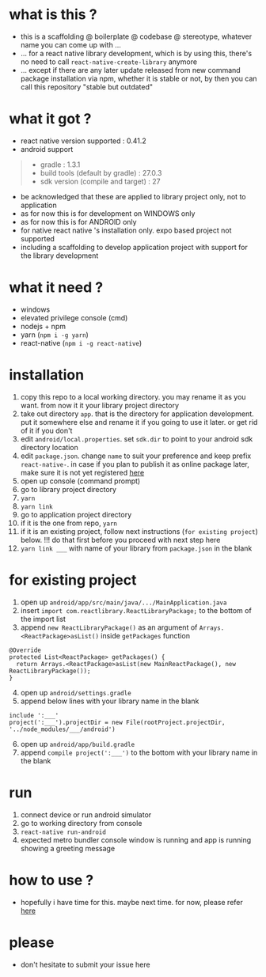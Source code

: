 # what is this ?
- this is a scaffolding @ boilerplate @ codebase @ stereotype, whatever name you can come up with ...
- ... for a react native library development, which is by using this, there's no need to call `react-native-create-library` anymore
- ... except if there are any later update released from new command package installation via npm, whether it is stable or not, by then you can call this repository "stable but outdated"

# what it got ?
- react native version supported : 0.41.2
- android support
> - gradle : 1.3.1
> - build tools (default by gradle) : 27.0.3
> - sdk version (compile and target) : 27
- be acknowledged that these are applied to library project only, not to application
- as for now this is for development on WINDOWS only
- as for now this is for ANDROID only
- for native react native 's installation only. expo based project not supported
- including a scaffolding to develop application project with support for the library development

# what it need ?
- windows
- elevated privilege console (cmd)
- nodejs + npm
- yarn (`npm i -g yarn`)
- react-native (`npm i -g react-native`)

# installation
1. copy this repo to a local working directory. you may rename it as you want. from now it it your library project directory
2. take out directory `app`. that is the directory for application development. put it somewhere else and rename it if you going to use it later. or get rid of it if you don't
3. edit `android/local.properties`. set `sdk.dir` to point to your android sdk directory location
4. edit `package.json`. change `name` to suit your preference and keep prefix `react-native-`. in case if you plan to publish it as online package later, make sure it is not yet registered <a href='https://www.npmjs.com/'>here</a>
5. open up console (command prompt)
6. go to library project directory
7. `yarn`
8. `yarn link`
9. go to application project directory
10. if it is the one from repo, `yarn`
11. if it is an existing project, follow next instructions (`for existing project`) below. !!! do that first before you proceed with next step here
12. `yarn link ___` with name of your library from `package.json` in the blank

# for existing project
1. open up `android/app/src/main/java/.../MainApplication.java`
2. insert `import com.reactlibrary.ReactLibraryPackage;` to the bottom of the import list
3. append `new ReactLibraryPackage()` as an argument of `Arrays.<ReactPackage>asList()` inside `getPackages` function
```
@Override
protected List<ReactPackage> getPackages() {
  return Arrays.<ReactPackage>asList(new MainReactPackage(), new ReactLibraryPackage());
}
```
4. open up `android/settings.gradle`
5. append below lines with your library name in the blank
```
include ':___'
project(':___').projectDir = new File(rootProject.projectDir, '../node_modules/___/android')
```
6. open up `android/app/build.gradle`
7. append `compile project(':___')` to the bottom with your library name in the blank
    
# run
1. connect device or run android simulator
2. go to working directory from console
3. `react-native run-android`
4. expected metro bundler console window is running and app is running showing a greeting message

# how to use ?
- hopefully i have time for this. maybe next time. for now, please refer <a href='https://facebook.github.io/react-native/docs/native-modules-android'>here</a>

# please
- don't hesitate to submit your issue here
